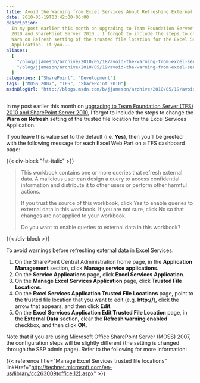 ```yaml
---
title: Avoid the Warning from Excel Services About Refreshing External Data
date: 2010-05-19T03:42:00-06:00
description:
  In my post earlier this month on upgrading to Team Foundation Server (TFS)
  2010 and SharePoint Server 2010 , I forgot to include the steps to change the
  Warn on Refresh setting of the trusted file location for the Excel Services
  Application. If you...
aliases:
  [
    "/blog/jjameson/archive/2010/05/18/avoid-the-warning-from-excel-services-about-refreshing-external-data.aspx",
    "/blog/jjameson/archive/2010/05/19/avoid-the-warning-from-excel-services-about-refreshing-external-data.aspx",
  ]
categories: ["SharePoint", "Development"]
tags: ["MOSS 2007", "TFS", "SharePoint 2010"]
msdnBlogUrl: "http://blogs.msdn.com/b/jjameson/archive/2010/05/19/avoid-the-warning-from-excel-services-about-refreshing-external-data.aspx"
---
```


In my post earlier this month on
[upgrading to Team Foundation Server (TFS) 2010 and SharePoint Server 2010](/blog/jjameson/2010/05/04/upgrade-team-foundation-server-2008-to-tfs-2010-and-sharepoint-server-2010),
I forgot to include the steps to change the **Warn on Refresh** setting of the
trusted file location for the Excel Services Application.

If you leave this value set to the default (i.e. **Yes**), then you'll be
greeted with the following message for each Excel Web Part on a TFS dashboard
page:

{{< div-block "fst-italic" >}}

> This workbook contains one or more queries that refresh external data. A
> malicious user can design a query to access confidential information and
> distribute it to other users or perform other harmful actions.
>
> If you trust the source of this workbook, click Yes to enable queries to
> external data in this workbook. If you are not sure, click No so that changes
> are not applied to your workbook.
>
> Do you want to enable queries to external data in this workbook?

{{< /div-block >}}

To avoid warnings before refreshing external data in Excel Services:

1. On the SharePoint Central Administration home page, in the **Application
   Management** section, click **Manage service applications**.
1. On the **Service Applications** page, click **Excel Services Application**.
1. On the **Manage Excel Services Application** page, click **Trusted File
   Locations**.
1. On the **Excel Services Application Trusted File Locations** page, point to
   the trusted file location that you want to edit (e.g. **http://**), click the
   arrow that appears, and then click **Edit**.
1. On the **Excel Services Application Edit Trusted File Location** page, in the
   **External Data** section, clear the **Refresh warning enabled** checkbox,
   and then click **OK**.

Note that if you are using Microsoft Office SharePoint Server (MOSS) 2007, the
configuration steps will be slightly different (the setting is changed through
the SSP admin page). Refer to the following for more information:

{{< reference title="Manage Excel Services trusted file locations"
linkHref="http://technet.microsoft.com/en-us/library/cc263009(office.12).aspx" >}}
